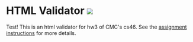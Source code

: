 # HTML Validator ![](https://api.travis-ci.com/mikeizbicki/html_validator.svg?branch=master)

Test! This is an html validator for hw3 of CMC's cs46.
See the [assignment instructions](https://github.com/mikeizbicki/cmc-csci046/tree/master/hw3) for more details.
